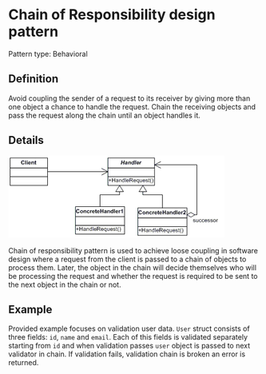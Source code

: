 # Chain of Responsibility design pattern
Pattern type: Behavioral

## Definition
Avoid coupling the sender of a request to its receiver by giving more than one object a chance to handle the request. Chain the receiving objects and pass the request along the chain until an object handles it.

## Details

![Chain of responsibility diagram](chain_of_responsibility.gif)

Chain of responsibility pattern is used to achieve loose coupling in software design where a request from the client is passed to a chain of objects to process them. Later, the object in the chain will decide themselves who will be processing the request and whether the request is required to be sent to the next object in the chain or not.

## Example
Provided example focuses on validation user data. `User` struct consists of three fields: `id`, `name` and `email`. Each of this fields is validated separately starting from `id` and when validation passes `user` object is passed to next validator in chain. If validation fails, validation chain is broken an error is returned.